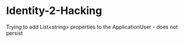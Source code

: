 Identity-2-Hacking
==================

Trying to add List&lt;string> properties to the ApplicationUser - does not persist
